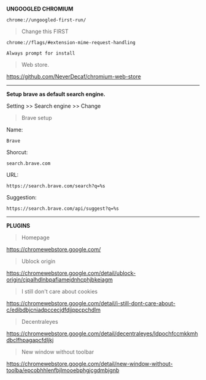 **UNGOOGLED CHROMIUM**

```
chrome://ungoogled-first-run/
```

>Change this FIRST

```
chrome://flags/#extension-mime-request-handling
```

```
Always prompt for install
```

>Web store.

https://github.com/NeverDecaf/chromium-web-store

---

**Setup brave as default search engine.**

Setting >> Search engine >> Change

>Brave setup

Name:

```
Brave
```

Shorcut:

```
search.brave.com
```

URL:

```
https://search.brave.com/search?q=%s
```

Suggestion:

```
https://search.brave.com/api/suggest?q=%s
```

---

**PLUGINS**

>Homepage

https://chromewebstore.google.com/

>Ublock origin

https://chromewebstore.google.com/detail/ublock-origin/cjpalhdlnbpafiamejdnhcphjbkeiagm

>I still don't care about cookies

https://chromewebstore.google.com/detail/i-still-dont-care-about-c/edibdbjcniadpccecjdfdjjppcpchdlm

>Decentraleyes

https://chromewebstore.google.com/detail/decentraleyes/ldpochfccmkkmhdbclfhpagapcfdljkj

>New window without toolbar

https://chromewebstore.google.com/detail/new-window-without-toolba/epcobhhlenfbjlmooebphgjcgdmbjgnb


